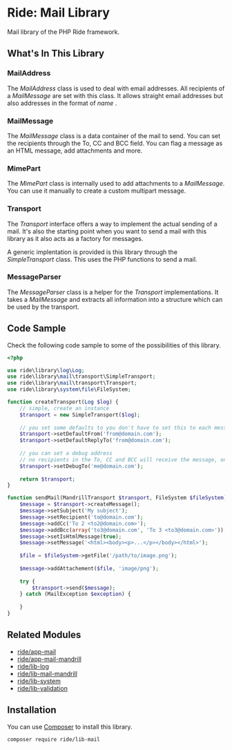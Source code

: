 # Ride: Mail Library

Mail library of the PHP Ride framework.

## What's In This Library

### MailAddress

The _MailAddress_ class is used to deal with email addresses.
All recipients of a _MailMessage_ are set with this class.
It allows straight email addresses but also addresses in the format of _name <email>_.

### MailMessage

The _MailMessage_ class is a data container of the mail to send.
You can set the recipients through the To, CC and BCC field.
You can flag a message as an HTML message, add attachments and more.

### MimePart

The _MimePart_ class is internally used to add attachments to a _MailMessage_.
You can use it manually to create a custom multipart message.

### Transport

The _Transport_ interface offers a way to implement the actual sending of a mail.
It's also the starting point when you want to send a mail with this library as it also acts as a factory for messages.

A generic implentation is provided is this library through the _SimpleTransport_ class.
This uses the PHP functions to send a mail.

### MessageParser

The _MessageParser_ class is a helper for the _Transport_ implementations.
It takes a _MailMessage_ and extracts all information into a structure which can be used by the transport.

## Code Sample

Check the following code sample to some of the possibilities of this library.

```php
<?php

use ride\library\log\Log;
use ride\library\mail\transport\SimpleTransport;
use ride\library\mail\transport\Transport;
use ride\library\system\file\FileSystem;

function createTransport(Log $log) {
    // simple, create an instance
    $transport = new SimpleTransport($log);
    
    // you set some defaults to you don't have to set this to each message
    $transport->setDefaultFrom('from@domain.com');
    $transport->setDefaultReplyTo('from@domain.com');
    
    // you can set a debug address 
    // no recipients in the To, CC and BCC will receive the message, only this debug to address
    $transport->setDebugTo('me@domain.com');
    
    return $transport;
}

function sendMail(MandrillTransport $transport, FileSystem $fileSystem) {
    $message = $transport->createMessage();
    $message->setSubject('My subject');
    $message->setRecipient('to@domain.com');
    $message->addCc('To 2 <to2@domain.com>');
    $message->addBcc(array('to3@domain.com', 'To 3 <to3@domain.com>'));
    $message->setIsHtmlMessage(true);
    $message->setMessage('<html><body><p>...</p></body></html>');
    
    $file = $fileSystem->getFile('/path/to/image.png');
    
    $message->addAttachement($file, 'image/png');
    
    try {
        $transport->send($message);
    } catch (MailException $exception) {
        
    }
}
```

## Related Modules

- [ride/app-mail](https://github.com/all-ride/ride-app-mail)
- [ride/app-mail-mandrill](https://github.com/all-ride/ride-app-mail-mandrill)
- [ride/lib-log](https://github.com/all-ride/ride-lib-log)
- [ride/lib-mail-mandrill](https://github.com/all-ride/ride-lib-mail-mandrill)
- [ride/lib-system](https://github.com/all-ride/ride-lib-system)
- [ride/lib-validation](https://github.com/all-ride/ride-lib-validation)

## Installation

You can use [Composer](http://getcomposer.org) to install this library.

```
composer require ride/lib-mail
```

